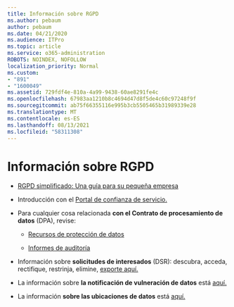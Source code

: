 ```yaml
---
title: Información sobre RGPD
ms.author: pebaum
author: pebaum
ms.date: 04/21/2020
ms.audience: ITPro
ms.topic: article
ms.service: o365-administration
ROBOTS: NOINDEX, NOFOLLOW
localization_priority: Normal
ms.custom:
- "891"
- "1600049"
ms.assetid: 729fdf4e-810a-4a99-9438-60ae8291fe4c
ms.openlocfilehash: 67983aa1210b8c4694d47d8f5de4c60c97248f9f
ms.sourcegitcommit: ab75f66355116e995b3cb5505465b31989339e28
ms.translationtype: MT
ms.contentlocale: es-ES
ms.lasthandoff: 08/13/2021
ms.locfileid: "58311308"
---
```

# <a name="information-about-gdpr"></a>Información sobre RGPD

- [RGPD simplificado: Una guía para su pequeña empresa](https://docs.microsoft.com/microsoft-365/admin/security-and-compliance/gdpr-compliance)

- Introducción con el [Portal de confianza de servicio.](https://servicetrust.microsoft.com/ViewPage/GDPRGetStarted)

- Para cualquier cosa relacionada **con el Contrato de procesamiento de datos** (DPA), revise:

  - [Recursos de protección de datos](https://servicetrust.microsoft.com/ViewPage/TrustDocuments)

  - [Informes de auditoría](https://servicetrust.microsoft.com/ViewPage/MSComplianceGuide)

- Información sobre **solicitudes de interesados** (DSR): descubra, acceda, rectifique, restrinja, elimine, [exporte aquí.](https://docs.microsoft.com/microsoft-365/compliance/gdpr-dsr-office365)

- La información sobre **la notificación de vulneración de datos** está [aquí.](https://servicetrust.microsoft.com/ViewPage/GDPRBreach)

- La información **sobre las ubicaciones de datos** está [aquí.](https://products.office.com/where-is-your-data-located?ms.officeurl=datamaps&amp;geo=All#All)
